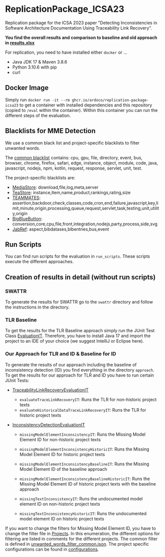 # ReplicationPackage_ICSA23

Replication package for the ICSA 2023 paper "Detecting Inconsistencies in Software Architecture Documentation Using
Traceability Link Recovery".

**You find the overall results and comparison to baseline and old approach in [results.xlsx](./results/results.xlsx)**

For replication, you need to have installed either `docker` or ...

* Java JDK 17 & Maven 3.8.6
* Python 3.10.6 with pip
* curl

## Docker Image
Simply run `docker run -it --rm ghcr.io/ardoco/replication-package-icsa23` to get a container with installed dependencies and this repository (copied to `/eval` within the container). Within this container you can run the different steps of the evaluation.

## Blacklists for MME Detection
We use a common black list and project-specific blacklists to filter unwanted words.

The [common blacklist](./approach/inconsistency-detection/src/main/resources/unwanted_words_filter_common.json) contains: cpu, gpu, file, directory, event, bus, browser, chrome, firefox, safari, edge, instance, object, module, code, java, javascript, nodejs, npm, kotlin, request, response, servlet, unit, test.

The project-specific blacklists are:
* [MediaStore](./approach/tests/src/test/resources/configurations/ms/filterlists_all.txt): download,file,log,meta,server
* [TeaStore](./approach/tests/src/test/resources/configurations/ts/filterlists_all.txt): instance,item,name,product,rankings,rating,size
* [TEAMMATES](./approach/tests/src/test/resources/configurations/tm/filterlists_all.txt): assertion,backdoor,check,classes,code,cron,end,failure,javascript,key,limit,minute,origin,processing,queue,request,servlet,task,testing,unit,utility,origin
* [BigBlueButton](./approach/tests/src/test/resources/configurations/bbb/filterlists_all.txt): conversion,core,cpu,file,front,integration,nodejs,party,process,side,svg
* [JabRef](./approach/tests/src/test/resources/configurations/jabref/filterlists_all.txt): aspect,bibdatases,bibentries,bus,event


## Run Scripts
You can find run scripts for the evaluation in `run_scripts`.
These scripts execute the different approaches.

## Creation of results in detail (without run scripts)

### SWATTR

To generate the results for SWATTR go to the `swattr` directory and follow the instructions in the directory.

### TLR Baseline

To get the results for the TLR Baseline approach simply run the JUnit Test
Class [EvaluationIT](./tlr-baseline/src/test/java/io/github/ardoco/simpletracelinkdiscovery/eval/EvaluationIT.java).
Therefore, you have to install Java 17 and import the project to an IDE of your choice (we suggest IntelliJ or Eclipse
here).

### Our Approach for TLR and ID & Baseline for ID

To generate the results of our approach including the baseline of inconsistency detection (ID) you find everything in
the directory `approach`.
To get the results for our approach for TLR and ID you have to run certain JUnit Tests:

* [TraceabilityLinkRecoveryEvaluationIT](approach/tests/src/test/java/edu/kit/kastel/mcse/ardoco/core/tests/integration/TraceabilityLinkRecoveryEvaluationIT.java)
    * `evaluateTraceLinkRecoveryIT`: Runs the TLR for non-historic project texts
    * `evaluateHistoricalDataTraceLinkRecoveryIT`: Runs the TLR for historic project texts

* [InconsistencyDetectionEvaluationIT](approach/tests/src/test/java/edu/kit/kastel/mcse/ardoco/core/tests/integration/InconsistencyDetectionEvaluationIT.java)

    * `missingModelElementInconsistencyIT`: Runs the Missing Model Element ID for non-historic project texts
    * `missingModelElementInconsistencyHistoricIT`: Runs the Missing Model Element ID for historic project texts

    * `missingModelElementInconsistencyBaselineIT`: Runs the Missing Model Element ID of the baseline approach
    * `missingModelElementInconsistencyBaselineHistoricIT`: Runs the Missing Model Element ID of historic project texts
      with the baseline approach

    * `missingTextInconsistencyIT`: Runs the undocumented model element ID on non-historic project texts
    * `missingTextInconsistencyHistoricIT`: Runs the undocumented model element ID on historic project texts

If you want to change the filters for Missing Model Element ID, you have to change the filter file
in [Projects](approach/tests/src/test/java/edu/kit/kastel/mcse/ardoco/core/tests/eval/Project.java). In this
enumeration, the different options for filtering are listed in comments for the different projects.
The common filter is defined in [unwanted_words_filter_common.json](approach/inconsistency-detection/src/main/resources/unwanted_words_filter_common.json). The project specific configurations can be found in [configurations](approach/tests/src/test/resources/configurations).

